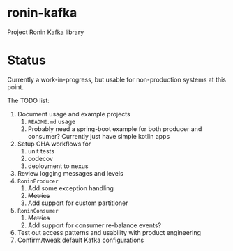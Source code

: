 # ronin-kafka

Project Ronin Kafka library

# Status

Currently a work-in-progress, but usable for non-production systems at this point.

The TODO list:

1. Document usage and example projects
   1. `README.md` usage
   2. Probably need a spring-boot example for both producer and consumer? Currently just have simple kotlin apps
2. Setup GHA workflows for
   1. unit tests
   2. codecov
   3. deployment to nexus
3. Review logging messages and levels
4. `RoninProducer`
   1. Add some exception handling
   2. ~~Metrics~~
   3. Add support for custom partitioner
5. `RoninConsumer`
   1. ~~Metrics~~
   2. Add support for consumer re-balance events?
6. Test out access patterns and usability with product engineering
7. Confirm/tweak default Kafka configurations
